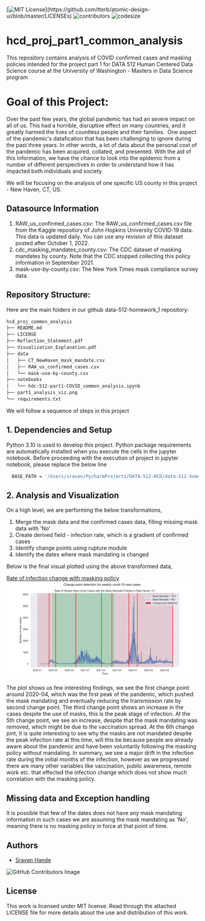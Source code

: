 [![MIT License](https://img.shields.io/apm/l/atomic-design-ui.svg?)](https://github.com/tterb/atomic-design-ui/blob/master/LICENSEs)
![contributors](https://img.shields.io/github/contributors/sravankr96/hcd_proj_part1_common_analysis.svg)
![codesize](https://img.shields.io/github/languages/code-size/sravankr96/hcd_proj_part1_common_analysis.svg) 

# hcd_proj_part1_common_analysis

This repository contains analysis of COVID confirmed cases and masking policies intended for the project part 1 for DATA 512 Human Centered Data Science course at the University of Washington - Masters in Data Science program

# Goal of this Project:

Over the past few years, the global pandemic has had an severe impact on all of us. This had a horrible, disruptive effect on many countries, and it greatly harmed the lives of countless people and their families.  One aspect of the pandemic's datafication that has been challenging to ignore during the past three years. In other words, a lot of data about the personal cost of the pandemic has been acquired, collated, and presented. With the aid of this information, we have the chance to look into the epidemic from a number of different perspectives in order to understand how it has impacted both individuals and society. 

We will be focusing on the analysis of one specific US county in this project - New Haven, CT, US.

## Datasource Information

1. RAW_us_confirmed_cases.csv: The RAW_us_confirmed_cases.csv file from the Kaggle repository of John Hopkins University COVID-19 data. This data is updated daily. You can use any revision of this dataset posted after October 1, 2022.
2. cdc_masking_mandates_county.csv: The CDC dataset of masking mandates by county. Note that the CDC stopped collecting this policy information in September 2021.
3. mask-use-by-county.csv: The New York Times mask compliance survey data.

## Repository Structure:
Here are the main folders in our github data-512-homework_1 repository:
```bash
hcd_proj_common_analysis
├── README.md
├── LICENSE
├── Reflection_Statement.pdf
├── Visualization_Explanation.pdf
├── data
│   ├── CT_NewHaven_mask_mandate.csv
│   ├── RAW_us_confirmed_cases.csv
│   └── mask-use-by-county.csv
├── notebooks
│   └── hdc-512-part1-COVID_common_analysis.ipynb
├── part1_analysis_viz.png
└── requirements.txt
```

We will follow a sequence of steps in this project

## 1. Dependencies and Setup

Python 3.10 is used to develop this project. Python package requirements are automatically installed when you execute the cells in the jupyter notebook.
Before proceeding with the execution of project in jupyter notebook, please replace the below line
```bash
  BASE_PATH = '/Users/sravan/PycharmProjects/DATA-512-HCD/data-512-homework_1'
```
## 2. Analysis and Visualization

On a high level, we are performing the below transformations, 
1. Merge the mask data and the confirmed cases data, filling missing mask data with 'No'
2. Create derived field - infection rate, which is a gradient of confirmed cases
3. Identify change points using rupture module
4. Identify the dates where mask mandating is changed

Below is the final visual plotted using the above transformed data,

[Rate of infection change with masking policy](https://github.com/sravankr96/hcd_proj_part1_common_analysis/blob/main/part1_analysis_viz.png)
![Alt text](https://github.com/sravankr96/hcd_proj_part1_common_analysis/blob/main/part1_analysis_viz.png)

The plot shows us few interesting findings, we see the first change point around 2020-04, which was the first peak of the pandemic, which pushed the mask mandating and eventually reducing the transmission rate by second change point. The third change point shows an increase in the cases despite the use of masks, this is the peak stage of infection. At the 5th change point, we see an increase, despite that the mask mandating was removed, which might be due to the vaccination spread. At the 6th change pint, it is quite interesting to see why the masks are not mandated despite the peak infection rate at this time, will this be because people are already aware about the pandemic and have been voluntarily following the masking policy without mandating. In summary, we see a major drift in the infection rate during the initial months of the infection, however as we progressed there are many other variables like vaccination, public awareness, remote work etc. that effected the infection change which does not show much correlation with the masking policy.


## Missing data and Exception handling

It is possible that few of the dates does not have any mask mandating information in such cases we are assuming the mask mandating as 'No', meaning there is no masking policy in force at that point of time.

## Authors
- [Sravan Hande](https://github.com/sravankr96)

![GitHub Contributors Image](https://contrib.rocks/image?repo=sravankr96/hcd_proj_part1_common_analysis)

## License
This work is licensed under MIT license. Read through the attached LICENSE file for more details about the use and distribution of this work.
